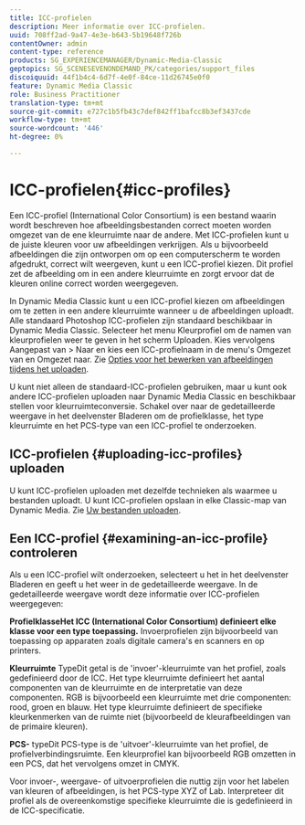 ```yaml
---
title: ICC-profielen
description: Meer informatie over ICC-profielen.
uuid: 708ff2ad-9a47-4e3e-b643-5b19648f726b
contentOwner: admin
content-type: reference
products: SG_EXPERIENCEMANAGER/Dynamic-Media-Classic
geptopics: SG_SCENESEVENONDEMAND_PK/categories/support_files
discoiquuid: 44f1b4c4-6d7f-4e0f-84ce-11d26745e0f0
feature: Dynamic Media Classic
role: Business Practitioner
translation-type: tm+mt
source-git-commit: e727c1b5fb43c7def842ff1bafcc8b3ef3437cde
workflow-type: tm+mt
source-wordcount: '446'
ht-degree: 0%

---
```



# ICC-profielen{#icc-profiles}

Een ICC-profiel (International Color Consortium) is een bestand waarin wordt beschreven hoe afbeeldingsbestanden correct moeten worden omgezet van de ene kleurruimte naar de andere. Met ICC-profielen kunt u de juiste kleuren voor uw afbeeldingen verkrijgen. Als u bijvoorbeeld afbeeldingen die zijn ontworpen om op een computerscherm te worden afgedrukt, correct wilt weergeven, kunt u een ICC-profiel kiezen. Dit profiel zet de afbeelding om in een andere kleurruimte en zorgt ervoor dat de kleuren online correct worden weergegeven.

In Dynamic Media Classic kunt u een ICC-profiel kiezen om afbeeldingen om te zetten in een andere kleurruimte wanneer u de afbeeldingen uploadt. Alle standaard Photoshop ICC-profielen zijn standaard beschikbaar in Dynamic Media Classic. Selecteer het menu Kleurprofiel om de namen van kleurprofielen weer te geven in het scherm Uploaden. Kies vervolgens Aangepast van > Naar en kies een ICC-profielnaam in de menu&#39;s Omgezet van en Omgezet naar. Zie [Opties voor het bewerken van afbeeldingen tijdens het uploaden](image-editing-options-upload.md#image-editing-options-at-upload).

U kunt niet alleen de standaard-ICC-profielen gebruiken, maar u kunt ook andere ICC-profielen uploaden naar Dynamic Media Classic en beschikbaar stellen voor kleurruimteconversie. Schakel over naar de gedetailleerde weergave in het deelvenster Bladeren om de profielklasse, het type kleurruimte en het PCS-type van een ICC-profiel te onderzoeken.

## ICC-profielen {#uploading-icc-profiles} uploaden

U kunt ICC-profielen uploaden met dezelfde technieken als waarmee u bestanden uploadt. U kunt ICC-profielen opslaan in elke Classic-map van Dynamic Media. Zie [Uw bestanden uploaden](uploading-files.md#uploading_your_files).

## Een ICC-profiel {#examining-an-icc-profile} controleren

Als u een ICC-profiel wilt onderzoeken, selecteert u het in het deelvenster Bladeren en geeft u het weer in de gedetailleerde weergave. In de gedetailleerde weergave wordt deze informatie over ICC-profielen weergegeven:

**ProfielklasseHet ICC (International Color Consortium) definieert elke klasse voor een type toepassing.** Invoerprofielen zijn bijvoorbeeld van toepassing op apparaten zoals digitale camera&#39;s en scanners en op printers.

**Kleurruimte** TypeDit getal is de &#39;invoer&#39;-kleurruimte van het profiel, zoals gedefinieerd door de ICC. Het type kleurruimte definieert het aantal componenten van de kleurruimte en de interpretatie van deze componenten. RGB is bijvoorbeeld een kleurruimte met drie componenten: rood, groen en blauw. Het type kleurruimte definieert de specifieke kleurkenmerken van de ruimte niet (bijvoorbeeld de kleurafbeeldingen van de primaire kleuren).

**PCS-** typeDit PCS-type is de &#39;uitvoer&#39;-kleurruimte van het profiel, de profielverbindingsruimte. Een kleurprofiel kan bijvoorbeeld RGB omzetten in een PCS, dat het vervolgens omzet in CMYK.

Voor invoer-, weergave- of uitvoerprofielen die nuttig zijn voor het labelen van kleuren of afbeeldingen, is het PCS-type XYZ of Lab. Interpreteer dit profiel als de overeenkomstige specifieke kleurruimte die is gedefinieerd in de ICC-specificatie.
